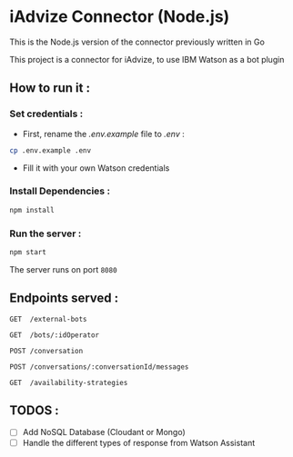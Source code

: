 # iAdvize Connector (Node.js)

This is the Node.js version of the connector previously written in Go  

This project is a connector for iAdvize, to use IBM Watson as a bot plugin

## How to run it :

### Set credentials :

* First, rename the _.env.example_ file to _.env_ : 

```bash
cp .env.example .env
```

* Fill it with your own Watson credentials

### Install Dependencies :

```bash
npm install
```

### Run the server :

```bash
npm start
```

The server runs on port `8080`

## Endpoints served : 

```
GET  /external-bots

GET  /bots/:idOperator

POST /conversation

POST /conversations/:conversationId/messages

GET  /availability-strategies
```

## TODOS : 

- [ ] Add NoSQL Database (Cloudant or Mongo)
- [ ] Handle the different types of response from Watson Assistant
